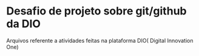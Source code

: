 # Desafio de projeto sobre git/github da DIO

Arquivos referente a atividades feitas na plataforma DIO( Digital Innovation One)
